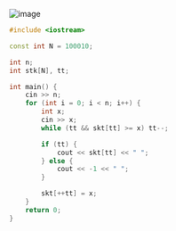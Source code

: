 ![image](https://cdn.jsdelivr.net/gh/XmchxUp/cloudimg@master/20220218/image.un7g58d18gg.webp)

```c++
#include <iostream>

const int N = 100010;

int n;
int stk[N], tt;

int main() {
    cin >> n;
    for (int i = 0; i < n; i++) {
        int x;
        cin >> x;
        while (tt && skt[tt] >= x) tt--;

        if (tt) {
            cout << skt[tt] << " ";
        } else {
            cout << -1 << " ";
        }

        skt[++tt] = x;
    }
    return 0;
}

```